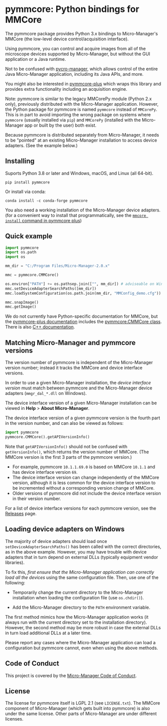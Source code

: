 # pymmcore: Python bindings for MMCore

The pymmcore package provides Python 3.x bindings to Micro-Manager's MMCore
(the low-level device control/acquisition interface).

Using pymmcore, you can control and acquire images from all of the microscope
devices supported by Micro-Manager, but without the GUI application or a Java
runtime.

Not to be confused with
[pycro-manager](https://github.com/micro-manager/pycro-manager), which allows
control of the entire Java Micro-Manager application, including its Java APIs,
and more.

You might also be interested in
[pymmcore-plus](https://pymmcore-plus.readthedocs.io) which wraps this library
and provides extra functionality including an acquisition engine.

Note: pymmcore is similar to the legacy MMCorePy module (Python 2.x only),
previously distributed with the Micro-Manager application. However, the Python
package for pymmcore is named `pymmcore` instead of `MMCorePy`. This is in part
to avoid importing the wrong package on systems where `pymmcore` (usually
installed via `pip`) and `MMCorePy` (installed with the Micro-Manager app or
built by the user) both exist.

Because pymmcore is distributed separately from Micro-Manager, it needs to be
"pointed" at an existing Micro-Manager installation to access device adapters.
(See the example below.)

## Installing

Suports Python 3.8 or later and Windows, macOS, and Linux (all 64-bit).

```
pip install pymmcore
```

Or install via conda:

```
conda install -c conda-forge pymmcore
```

You also need a working installation of the Micro-Manager device adapters.
(for a convenient way to install that programmatically, see
the [`mmcore install` command in pymmcore plus](https://pymmcore-plus.github.io/pymmcore-plus/install/#installing-micro-manager-device-adapters))

## Quick example

```python
import pymmcore
import os.path
import os

mm_dir = "C:/Program Files/Micro-Manager-2.0.x"

mmc = pymmcore.CMMCore()

os.environ["PATH"] += os.pathsep.join(["", mm_dir]) # adviseable on Windows
mmc.setDeviceAdapterSearchPaths([mm_dir])
mmc.loadSystemConfiguration(os.path.join(mm_dir, "MMConfig_demo.cfg"))

mmc.snapImage()
mmc.getImage()
```

We do not currently have Python-specific documentation for MMCore, but
the [pymmcore-plus documentation](https://pymmcore-plus.github.io/pymmcore-plus/api/cmmcoreplus)
includes the [pymmcore.CMMCore class](https://pymmcore-plus.github.io/pymmcore-plus/api/cmmcoreplus/#pymmcore.CMMCore). There is also [C++
documentation](https://micro-manager.org/apidoc/MMCore/latest/).

## Matching Micro-Manager and pymmcore versions

The version number of pymmcore is independent of the Micro-Manager version
number; instead it tracks the MMCore and device interface versions.

In order to use a given Micro-Manager installation, the _device interface
version_ must match between pymmcore and the Micro-Manager device adapters
(`mmgr_dal_*.dll` on Windows).

The device interface version of a given Micro-Manager installation can be
viewed in **Help** > **About Micro-Manager**.

The device interface version of a given pymmcore version is the fourth part in
the version number, and can also be viewed as follows:

```python
import pymmcore
pymmcore.CMMCore().getAPIVersionInfo()
```

Note that `getAPIVersionInfo()` should not be confused with `getVersionInfo()`,
which returns the version number of MMCore. (The MMCore version is the first 3
parts of the pymmcore version.)

- For example, pymmcore `10.1.1.69.0` is based on MMCore `10.1.1` and has
  device interface version `69`.
- The device interface version can change independently of the MMCore version,
  although it is less common for the device interface version to be incremented
  without a corresponding version change of MMCore.
- Older versions of pymmcore did not include the device interface version in
  their version number.

For a list of device interface versions for each pymmcore version, see the
[Releases](https://github.com/micro-manager/pymmcore/releases) page.

## Loading device adapters on Windows

The majority of device adapters should load once
`setDeviceAdapterSearchPaths()` has been called with the correct directories,
as in the above example. However, you may have trouble with device adapters
that in turn depend on external DLLs (typically equipment vendor libraries).

To fix this, _first ensure that the Micro-Manager application can correctly
load all the devices_ using the same configuration file. Then, use one of the
following:

- Temporarily change the current directory to the Micro-Manager installation
  when loading the configuration file (use `os.chdir()`).

- Add the Micro-Manager directory to the `PATH` environment variable.

The first method mimics how the Micro-Manager application works (it always run
with the current directory set to the installation directory). However, the
second method may be more robust in case the external DLLs in turn load
additional DLLs at a later time.

Please report any cases where the Micro-Manager application can load a
configuration but pymmcore cannot, even when using the above methods.

## Code of Conduct

This project is covered by the [Micro-Manager Code of Conduct](https://github.com/micro-manager/micro-manager/blob/master/CodeOfConduct.md).

## License

The license for pymmcore itself is LGPL 2.1 (see `LICENSE.txt`). The MMCore
component of Micro-Manager (which gets built into pymmcore) is also under the
same license. Other parts of Micro-Manager are under different licenses.
